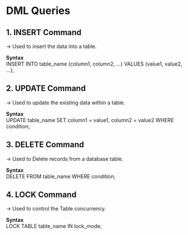 # DML Queries

## 1. INSERT Command

-> Used to insert the data into a table.<br>

<b>Syntax</b><br>
INSERT INTO table_name (column1, column2, ...) VALUES (value1, value2, ...);

## 2. UPDATE Command
-> Used to update the existing data within a table.<br>

<b>Syntax</b><br>
UPDATE table_name SET column1 = value1, column2 = value2 WHERE condition;

## 3. DELETE Command
-> Used to Delete records from a database table.<br>

<b>Syntax</b><br>
DELETE FROM table_name WHERE condition;

## 4. LOCK Command
-> Used to control the Table concurrency.<br>

<b>Syntax</b><br>
LOCK TABLE table_name IN lock_mode;